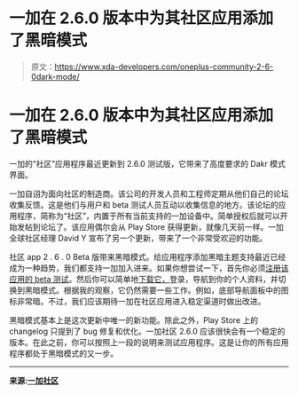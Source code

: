 # 一加在 2.6.0 版本中为其社区应用添加了黑暗模式

> 原文：<https://www.xda-developers.com/oneplus-community-2-6-0dark-mode/>

# 一加在 2.6.0 版本中为其社区应用添加了黑暗模式

一加的“社区”应用程序最近更新到 2.6.0 测试版，它带来了高度要求的 Dakr 模式界面。

一加自诩为面向社区的制造商。该公司的开发人员和工程师定期从他们自己的论坛收集反馈。这是他们与用户和 beta 测试人员互动以收集信息的地方。该论坛的应用程序，简称为“社区”，内置于所有当前支持的一加设备中。简单授权后就可以开始发帖到论坛了。该应用偶尔会从 Play Store 获得更新，就像几天前一样。一加全球社区经理 David Y 宣布了另一个更新，带来了一个非常受欢迎的功能。

社区 app 2 . 6 . 0 Beta 版带来黑暗模式。给应用程序添加黑暗主题支持最近已经成为一种趋势，我们都支持一加加入进来。如果你想尝试一下，首先你必须[注册该应用的 beta 测试](https://play.google.com/apps/testing/net.oneplus.forums)。然后你可以简单地[下载它，](https://play.google.com/store/apps/details?id=net.oneplus.forums)登录，导航到你的个人资料，并切换到黑暗模式。根据我的观察，它仍然需要一些工作。例如，底部导航面板中的图标非常暗。不过，我们应该期待一加在社区应用进入稳定渠道时做出改进。

黑暗模式基本上是这次更新中唯一的新功能。除此之外，Play Store 上的 changelog 只提到了 bug 修复和优化。一加社区 2.6.0 应该很快会有一个稳定的版本。在此之前，你可以按照上一段的说明来测试应用程序。这是让你的所有应用程序都处于黑暗模式的又一步。

* * *

**来源:[一加社区](https://forums.oneplus.com/threads/have-fun-in-the-dark-join-the-community-app-2-6-0-beta.1072574/)**